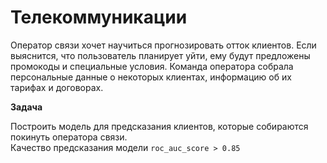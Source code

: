 # Телекоммуникации

Оператор связи хочет научиться прогнозировать отток клиентов. Если выяснится, что пользователь планирует уйти, ему будут предложены промокоды и специальные условия. Команда оператора собрала персональные данные о некоторых клиентах, информацию об их тарифах и договорах.

**Задача**

Построить модель для предсказания клиентов, которые собираются покинуть оператора связи.\
Качество предсказания модели `roc_auc_score > 0.85`
